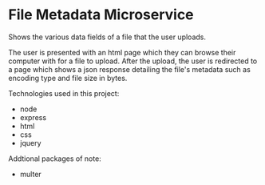 # File Metadata Microservice
Shows the various data fields of a file that the user uploads.

The user is presented with an html page which they can browse their computer with for a file to upload. 
After the upload, the user is redirected to a page which shows a json response detailing the file's metadata such
as encoding type and file size in bytes.

Technologies used in this project:
* node
* express
* html
* css
* jquery

Addtional packages of note:
* multer
